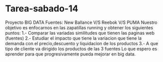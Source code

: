 # Tarea-sabado-14
Proyecto BIG DATA
Fuentes: New Ballance V/S Reebok V/S PUMA
Nuestro objetivo es enfocarnos en las zapatillas running y obtener los siguientes puntos: 
1.- Comparar las variadas similitudes que tienen las paginas web (fuentes)
2.- Estudiar el impacto que tiene la variacion que tiene la demanda con el precio,descuento y liquidacion de los productos
3.- A que tipo de cliente va dirigido los productos de las 3 fuentes
Lo que espero es aprender para que progresivamente pueda mejorar en big data.



